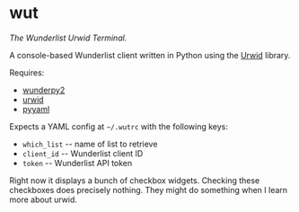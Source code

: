 # wut
*The Wunderlist Urwid Terminal.*

A console-based Wunderlist client written in Python using the
[Urwid](http://www.urwid.org/) library.

Requires:

* [wunderpy2](https://github.com/mieubrisse/wunderpy2)
* [urwid](http://urwid.org/)
* [pyyaml](http://pyyaml.org/)

Expects a YAML config at `~/.wutrc` with the following keys:

 * `which_list` -- name of list to retrieve
 * `client_id` -- Wunderlist client ID
 * `token` -- Wunderlist API token

Right now it displays a bunch of checkbox widgets. Checking these checkboxes
does precisely nothing. They might do something when I learn more about urwid.
